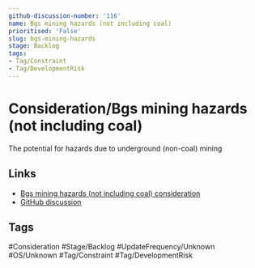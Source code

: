 ```yaml
---
github-discussion-number: '116'
name: Bgs mining hazards (not including coal)
prioritised: 'False'
slug: bgs-mining-hazards
stage: Backlog
tags:
- Tag/Constraint
- Tag/DevelopmentRisk
---
```


# Consideration/Bgs mining hazards (not including coal)

The potential for hazards due to underground (non-coal) mining

## Links

* [Bgs mining hazards (not including coal) consideration](https://design.planning.data.gov.uk/planning-consideration/bgs-mining-hazards)
* [GitHub discussion](https://github.com/digital-land/data-standards-backlog/discussions/116)

## Tags

#Consideration #Stage/Backlog #UpdateFrequency/Unknown #OS/Unknown #Tag/Constraint #Tag/DevelopmentRisk